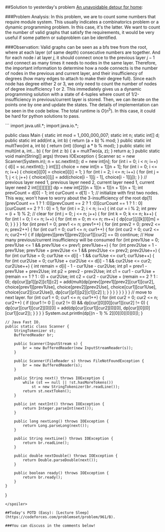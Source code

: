 ##Solution to yesterday's problem  [An unavoidable detour for home](https://codeforces.com/problemset/problem/814/E):

###Problem Analysis:
In this problem, we are to count some numbers that require module system. This usually indicates a combinatorics problem or a dynamic programming problem. In this case, it's the latter. We want to count the number of valid graphs that satisfy the requirements, it would be very useful if some pattern or subproblem can be identified.


###Observation:
Valid graphs can be seen as a bfs tree from the root, where at each layer (of same depth) consecutive numbers are together. And for each node $i$ at layer $j$, it should connect once to the previous layer $j - 1$ and connect as many times it needs to nodes in the same layer. Therefore, the important information to determine how a node connects is the number of nodes in the previous and current layer, and their insufficiency of degrees (how many edges to attach to make their degree full). Since each node has degree either 2 or 3, we only need to count the number of nodes of degree insufficiency 1 or 2. This immediately gives us a dynamic programming solution with a state of 4-tuples where count of 1/2-insufficiency in previous/current layer is stored. Then, we can iterate on the points one by one and update the states. The details of implementation can be seen in the code below. The total runtime is $O(n^5)$. In this case, it could be hard for python solutions to pass.


<spoiler summary="Code(Java)">
```
import java.util.*;
import java.io.*;

public class Main {
    static int mod = 1_000_000_007;
    static int n;
    static int[] d;
    public static int add(int a, int b) {
        return (a + b) % mod;
    }
    public static int multTwo(int a, int b) {
        return (int) ((long) a * b % mod);
    }
    public static int mult(int a, int... b) {
        for (int z: b) {
            a = multTwo(a, z);
        }
        return a;
    }
    public static void main(String[] args) throws IOException {
        Scanner sc = new Scanner(System.in);
        n = sc.nextInt();
        d = new int[n];
        for (int i = 0; i < n; i++) {
            d[i] = sc.nextInt();
        }
        int[][] choice = new int[n + 1][n + 1];
        for (int i = 0; i <= n; i++) {
            choice[i][0] = choice[i][i] = 1;
        }
        for (int i = 2; i <= n; i++) {
            for (int j = 1; j < i; j++) {
                choice[i][j] = add(choice[i - 1][j - 1], choice[i - 1][j]);
            }
        }
        // previous layer need 1, previous layer need 2, current layer need 1, current layer need 2
        int[][][][][] dp = new int[2][n + 1][n + 1][n + 1][n + 1];
        int prevCount = d[0] - 1;
        int curCount = d[1] - 1;
        // initialize with first two nodes. This way, won't have to worry about the 3-insufficiency of the root
        dp[1][prevCount == 1 ? 1 :0][prevCount == 2 ? 1 :0][curCount == 1 ? 1 : 0][curCount == 2 ? 1 : 0] = 1;
        for (int i = 2; i < n; i++) {
            int cur = i % 2;
            int prev = (i + 1) % 2;
            // clear
            for (int j = 0; j <= n; j++) {
                for (int k = 0; k <= n; k++) {
                    for (int l = 0; l <= n; l++) {
                        for (int m = 0; m <= n; m++) {
                            dp[cur][j][k][l][m] = 0;
                        }
                    }
                }
            }
            for (int prev1 = 0; prev1 <= n; prev1++) {
                for (int prev2 = 0; prev2 <= n; prev2++) {
                    for (int cur1 = 0; cur1 <= n; cur1++) {
                        for (int cur2 = 0; cur2 <= n; cur2++) {
                            if (dp[prev][prev1][prev2][cur1][cur2] == 0) continue;
                            // How many previous/current insufficiency will be consumed
                            for (int prev1Use = 0; prev1Use <= 1 && prev1Use <= prev1; prev1Use++) {
                                for (int prev2Use = 1 - prev1Use; prev1Use + prev2Use <= 1 && prev2Use <= prev2; prev2Use++) {
                                    for (int cur1Use = 0; cur1Use <= d[i] - 1 && cur1Use <= cur1; cur1Use++) {
                                        for (int cur2Use = 0; cur1Use + cur2Use <= d[i] - 1 && cur2Use <= cur2; cur2Use++) {
                                            int remain = d[i] - 1 - cur1Use - cur2Use;
                                            int p1 = prev1 - prev1Use + prev2Use;
                                            int p2 = prev2 - prev2Use;
                                            int c1 = cur1 - cur1Use + (remain == 1 ? 1 : 0) + cur2Use;
                                            int c2 = cur2 - cur2Use + (remain == 2 ? 1 : 0);
                                            dp[cur][p1][p2][c1][c2] =
                                                    add(mult(dp[prev][prev1][prev2][cur1][cur2],
                                                            choice[prev1][prev1Use],
                                                            choice[prev2][prev2Use],
                                                            choice[cur1][cur1Use],
                                                            choice[cur2][cur2Use]),
                                                            dp[cur][p1][p2][c1][c2]
                                                    );
                                        }
                                    }
                                }
                            }
                        }
                    }
                }
            }
            // move to next layer.
            for (int cur1 = 0; cur1 <= n; cur1++) {
                for (int cur2 = 0; cur2 <= n; cur2++) {
                    if ((cur1 != 0 || cur2 != 0) && dp[cur][0][0][cur1][cur2] != 0) {
                        dp[cur][cur1][cur2][0][0] = add(dp[cur][cur1][cur2][0][0], dp[cur][0][0][cur1][cur2]);
                    }
                }
            }
        }
        System.out.println(dp[(n - 1) % 2][0][0][0][0]);
    }

    // Java Fast IO.
    public static class Scanner {
        StringTokenizer st;
        BufferedReader br;

        public Scanner(InputStream s) {
            br = new BufferedReader(new InputStreamReader(s));
        }

        public Scanner(FileReader s) throws FileNotFoundException {
            br = new BufferedReader(s);
        }

        public String next() throws IOException {
            while (st == null || !st.hasMoreTokens())
                st = new StringTokenizer(br.readLine());
            return st.nextToken();
        }

        public int nextInt() throws IOException {
            return Integer.parseInt(next());
        }

        public long nextLong() throws IOException {
            return Long.parseLong(next());
        }

        public String nextLine() throws IOException {
            return br.readLine();
        }

        public double nextDouble() throws IOException {
            return Double.parseDouble(next());
        }

        public boolean ready() throws IOException {
            return br.ready();
        }
    }
}

```
</spoiler>

##Today's POTD (Easy): [Lecture Sleep](https://codeforces.com/problemset/problem/961/B).

###You can discuss in the comments below!
